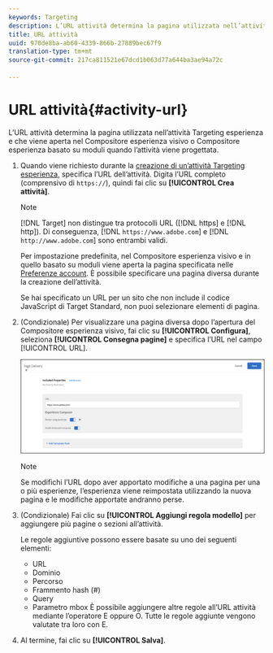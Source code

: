 ```yaml
---
keywords: Targeting
description: L’URL attività determina la pagina utilizzata nell’attività Targeting esperienza e che viene aperta nel Compositore esperienza visivo o Compositore esperienza basato su moduli di Adobe Target quando l’attività viene progettata.
title: URL attività
uuid: 970de8ba-ab60-4339-866b-27889bec67f9
translation-type: tm+mt
source-git-commit: 217ca811521e67dcd1b063d77a644ba3ae94a72c

---
```



# URL attività{#activity-url}

L’URL attività determina la pagina utilizzata nell’attività Targeting esperienza e che viene aperta nel Compositore esperienza visivo o Compositore esperienza basato su moduli quando l’attività viene progettata.

1. Quando viene richiesto durante la [creazione di un’attività Targeting esperienza](/help/c-activities/t-experience-target/t-xt-create/xt-create.md), specifica l’URL dell’attività. Digita l’URL completo (comprensivo di `https://`), quindi fai clic su **[!UICONTROL Crea attività]**.

   >[!NOTE]
   >
   >[!DNL Target] non distingue tra protocolli URL ([!DNL https] e [!DNL http]). Di conseguenza, [!DNL `https://www.adobe.com`] e [!DNL `http://www.adobe.com`] sono entrambi validi.
   >
   >Per impostazione predefinita, nel Compositore esperienza visivo e in quello basato su moduli viene aperta la pagina specificata nelle [Preferenze account](/help/administrating-target/r-target-account-preferences/target-account-preferences.md). È possibile specificare una pagina diversa durante la creazione dell’attività.
   >
   >Se hai specificato un URL per un sito che non include il codice JavaScript di Target Standard, non puoi selezionare elementi di pagina.

1. (Condizionale) Per visualizzare una pagina diversa dopo l’apertura del Compositore esperienza visivo, fai clic su **[!UICONTROL Configura]**, seleziona **[!UICONTROL Consegna pagine]** e specifica l’URL nel campo [!UICONTROL URL].

   ![Finestra di dialogo Consegna pagine](/help/c-activities/t-experience-target/t-xt-create/assets/url-config-new.png)

   >[!NOTE]
   >
   >Se modifichi l’URL dopo aver apportato modifiche a una pagina per una o più esperienze, l’esperienza viene reimpostata utilizzando la nuova pagina e le modifiche apportate andranno perse.

1. (Condizionale) Fai clic su **[!UICONTROL Aggiungi regola modello]** per aggiungere più pagine o sezioni all’attività.

   Le regole aggiuntive possono essere basate su uno dei seguenti elementi:

   * URL
   * Dominio
   * Percorso
   * Frammento hash (#)
   * Query
   * Parametro mbox
   È possibile aggiungere altre regole all’URL attività mediante l’operatore E oppure O. Tutte le regole aggiunte vengono valutate tra loro con E.

1. Al termine, fai clic su **[!UICONTROL Salva]**.